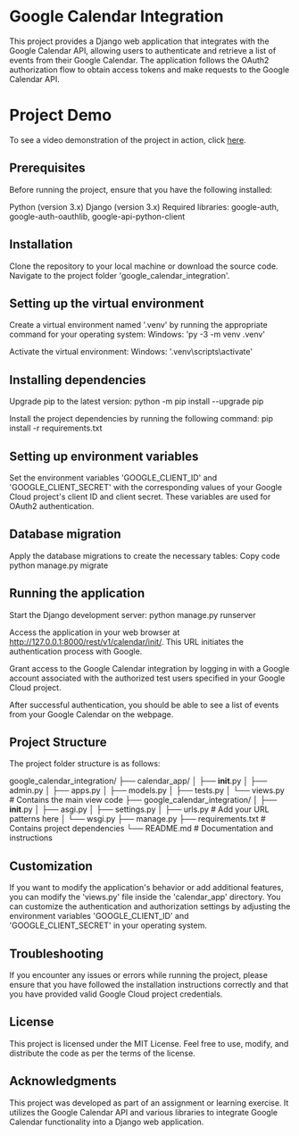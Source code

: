 # Google Calendar Integration
This project provides a Django web application that integrates with the Google Calendar API, allowing users to authenticate and retrieve a list of events from their Google Calendar. The application follows the OAuth2 authorization flow to obtain access tokens and make requests to the Google Calendar API.

# Project Demo

To see a video demonstration of the project in action, click [here](<https://drive.google.com/file/d/1eI4WRP3HkWEqll4ni9wX9YBN9jyhcIgf/view?usp=share_link>).

## Prerequisites
Before running the project, ensure that you have the following installed:

Python (version 3.x)
Django (version 3.x)
Required libraries: google-auth, google-auth-oauthlib, google-api-python-client

## Installation
Clone the repository to your local machine or download the source code.
Navigate to the project folder 'google_calendar_integration'.

## Setting up the virtual environment
Create a virtual environment named '.venv' by running the appropriate command for your operating system:
Windows: 'py -3 -m venv .venv'

Activate the virtual environment:
Windows: '.venv\scripts\activate'

## Installing dependencies
Upgrade pip to the latest version:
python -m pip install --upgrade pip

Install the project dependencies by running the following command:
pip install -r requirements.txt

## Setting up environment variables
Set the environment variables 'GOOGLE_CLIENT_ID' and 'GOOGLE_CLIENT_SECRET' with the corresponding values of your Google Cloud project's client ID and client secret. These variables are used for OAuth2 authentication.

## Database migration
Apply the database migrations to create the necessary tables:
Copy code
python manage.py migrate

## Running the application
Start the Django development server:
python manage.py runserver

Access the application in your web browser at http://127.0.0.1:8000/rest/v1/calendar/init/. This URL initiates the authentication process with Google.

Grant access to the Google Calendar integration by logging in with a Google account associated with the authorized test users specified in your Google Cloud project.

After successful authentication, you should be able to see a list of events from your Google Calendar on the webpage.

## Project Structure
The project folder structure is as follows:

google_calendar_integration/
 ├── calendar_app/
 │   ├── __init__.py
 │   ├── admin.py
 │   ├── apps.py
 │   ├── models.py
 │   ├── tests.py
 │   └── views.py  # Contains the main view code
 ├── google_calendar_integration/
 │   ├── __init__.py
 │   ├── asgi.py
 │   ├── settings.py
 │   ├── urls.py  # Add your URL patterns here
 │   └── wsgi.py
 ├── manage.py
 ├── requirements.txt  # Contains project dependencies
 └── README.md  # Documentation and instructions
 
## Customization
If you want to modify the application's behavior or add additional features, you can modify the 'views.py' file inside the 'calendar_app' directory.
You can customize the authentication and authorization settings by adjusting the environment variables 'GOOGLE_CLIENT_ID' and 'GOOGLE_CLIENT_SECRET' in your operating system.

## Troubleshooting
If you encounter any issues or errors while running the project, please ensure that you have followed the installation instructions correctly and that you have provided valid Google Cloud project credentials.

## License
This project is licensed under the MIT License. Feel free to use, modify, and distribute the code as per the terms of the license.

## Acknowledgments
This project was developed as part of an assignment or learning exercise. It utilizes the Google Calendar API and various libraries to integrate Google Calendar functionality into a Django web application.
